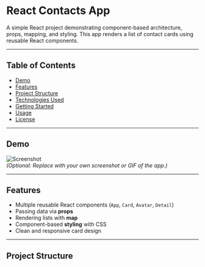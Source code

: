 # React Contacts App

A simple React project demonstrating component-based architecture, props, mapping, and styling. This app renders a list of contact cards using reusable React components.

---

## Table of Contents

- [Demo](#demo)  
- [Features](#features)  
- [Project Structure](#project-structure)  
- [Technologies Used](#technologies-used)  
- [Getting Started](#getting-started)  
- [Usage](#usage)  
- [License](#license)  

---

## Demo

![Screenshot](screenshot.png)  
*(Optional: Replace with your own screenshot or GIF of the app.)*

---

## Features

- Multiple reusable React components (`App`, `Card`, `Avatar`, `Detail`)  
- Passing data via **props**  
- Rendering lists with **map**  
- Component-based **styling** with CSS  
- Clean and responsive card design  

---

## Project Structure

